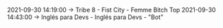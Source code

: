 2021-09-30 14:19:00 -> Tribe 8 - Fist City - Femme Bitch Top
2021-09-30 14:43:00 -> Inglés para Devs - Inglés para Devs - "Bot"
